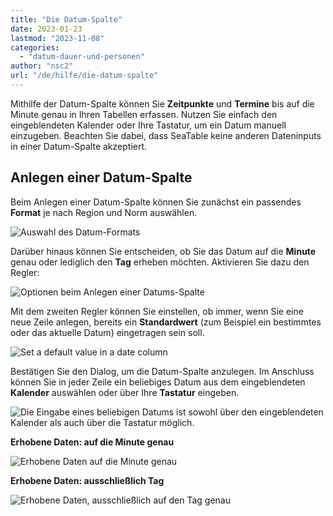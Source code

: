```yaml
---
title: "Die Datum-Spalte"
date: 2023-01-23
lastmod: "2023-11-08"
categories: 
  - "datum-dauer-und-personen"
author: "nsc2"
url: "/de/hilfe/die-datum-spalte"
---
```


Mithilfe der Datum-Spalte können Sie **Zeitpunkte** und **Termine** bis auf die Minute genau in Ihren Tabellen erfassen. Nutzen Sie einfach den eingeblendeten Kalender oder Ihre Tastatur, um ein Datum manuell einzugeben. Beachten Sie dabei, dass SeaTable keine anderen Dateninputs in einer Datum-Spalte akzeptiert.

## Anlegen einer Datum-Spalte

Beim Anlegen einer Datum-Spalte können Sie zunächst ein passendes **Format** je nach Region und Norm auswählen.

![Auswahl des Datum-Formats ](https://seatable.io/wp-content/uploads/2023/01/Auswahl-des-Datumsformats.png)

Darüber hinaus können Sie entscheiden, ob Sie das Datum auf die **Minute** genau oder lediglich den **Tag** erheben möchten. Aktivieren Sie dazu den Regler:

![Optionen beim Anlegen einer Datums-Spalte](https://seatable.io/wp-content/uploads/2023/01/Optionen-beim-Anlegen-der-Datums-Spalte.png)

Mit dem zweiten Regler können Sie einstellen, ob immer, wenn Sie eine neue Zeile anlegen, bereits ein **Standardwert** (zum Beispiel ein bestimmtes oder das aktuelle Datum) eingetragen sein soll.

![Set a default value in a date column](https://seatable.io/wp-content/uploads/2023/01/Set-a-default-value-in-a-date-column.png)

Bestätigen Sie den Dialog, um die Datum-Spalte anzulegen. Im Anschluss können Sie in jeder Zeile ein beliebiges Datum aus dem eingeblendeten **Kalender** auswählen oder über Ihre **Tastatur** eingeben.

![Die Eingabe eines beliebigen Datums ist sowohl über den eingeblendeten Kalender als auch über die Tastatur möglich.](https://seatable.io/wp-content/uploads/2023/01/date-column.png)

**Erhobene Daten: auf die Minute genau**

![Erhobene Daten auf die Minute genau](https://seatable.io/wp-content/uploads/2023/01/Erhobene-Daten-auf-die-Minute-genau.png)

**Erhobene Daten: ausschließlich Tag**

![Erhobene Daten, ausschließlich auf den Tag genau](https://seatable.io/wp-content/uploads/2023/01/Erhobene-Daten-Tag.png)
